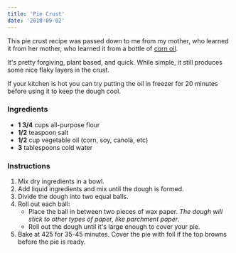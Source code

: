```yaml
---
title: 'Pie Crust'
date: '2018-09-02'
---
```


This pie crust recipe was passed down to me from my mother, who learned it from her mother, who learned it from a bottle of [corn oil](http://www.mazola.com/recipe/Oil_Pastry_-Pie_Crust-).

It's pretty forgiving, plant based, and quick.
While simple, it still produces some nice flaky layers in the crust.

If your kitchen is hot you can try putting the oil in freezer for 20 minutes before using it to keep the dough cool.

### Ingredients

* **1 3/4** cups all-purpose flour
* **1/2** teaspoon salt
* **1/2** cup vegetable oil (corn, soy, canola, etc)
* **3** tablespoons cold water

### Instructions
1. Mix dry ingredients in a bowl.
1. Add liquid ingredients and mix until the dough is formed.
1. Divide the dough into two equal balls.
1. Roll out each ball:
    * Place the ball in between two pieces of wax paper.
    _The dough will stick to other types of paper, like parchment paper_.
    * Roll out the dough until it's large enough to cover your pie.
1. Bake at 425 for 35-45 minutes. Cover the pie with foil if the top browns before the pie is ready.
